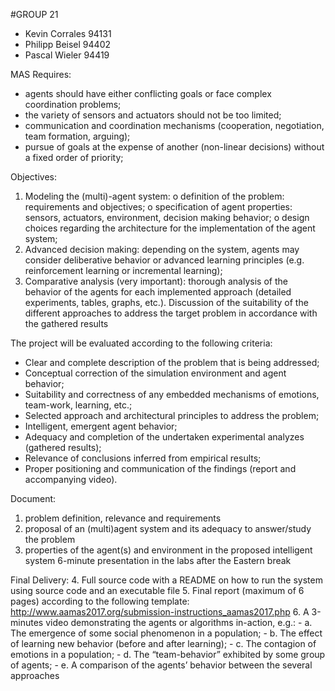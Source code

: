 #GROUP 21

- Kevin Corrales 94131
- Philipp Beisel 94402
- Pascal Wieler 94419

MAS Requires:
  - agents should have either conflicting goals or face complex coordination problems;
  - the variety of sensors and actuators should not be too limited;
  - communication and coordination mechanisms (cooperation, negotiation, team formation, arguing);
  - pursue of goals at the expense of another (non-linear decisions) without a fixed order of priority;

Objectives:
1. Modeling the (multi)-agent system:
      o definition of the problem: requirements and objectives;
      o specification of agent properties: sensors, actuators, environment, decision making behavior;
      o design choices regarding the architecture for the implementation of the agent system;
2. Advanced decision making: depending on the system, agents may consider deliberative behavior or
  advanced learning principles (e.g. reinforcement learning or incremental learning);
3. Comparative analysis (very important): thorough analysis of the behavior of the agents for each
  implemented approach (detailed experiments, tables, graphs, etc.). Discussion of the suitability of
  the different approaches to address the target problem in accordance with the gathered results
  
The project will be evaluated according to the following criteria:
  - Clear and complete description of the problem that is being addressed;
  - Conceptual correction of the simulation environment and agent behavior;
  - Suitability and correctness of any embedded mechanisms of emotions, team-work, learning, etc.;
  - Selected approach and architectural principles to address the problem;
  - Intelligent, emergent agent behavior;
  - Adequacy and completion of the undertaken experimental analyzes (gathered results);
  - Relevance of conclusions inferred from empirical results;
  - Proper positioning and communication of the findings (report and accompanying video).
  
Document:
  1. problem definition, relevance and requirements
  2. proposal of an (multi)agent system and its adequacy to answer/study the problem
  3. properties of the agent(s) and environment in the proposed intelligent system 6-minute presentation in the labs after the Eastern break
  
Final Delivery:
  4. Full source code with a README on how to run the system using source code and an executable file
  5. Final report (maximum of 6 pages) according to the following template: http://www.aamas2017.org/submission-instructions_aamas2017.php
  6. A 3-minutes video demonstrating the agents or algorithms in-action, e.g.:
    - a. The emergence of some social phenomenon in a population;
    - b. The effect of learning new behavior (before and after learning);
    - c. The contagion of emotions in a population;
    - d. The “team-behavior” exhibited by some group of agents;
    - e. A comparison of the agents’ behavior between the several approaches
